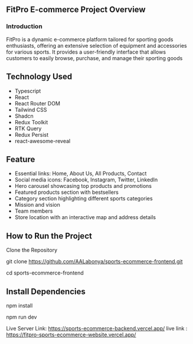 ## FitPro E-commerce Project Overview

### Introduction

FitPro is a dynamic e-commerce platform tailored for sporting goods enthusiasts, offering an extensive selection of equipment and accessories for various sports. It provides a user-friendly interface that allows customers to easily browse, purchase, and manage their sporting goods

## Technology Used

- Typescript
- React
- React Router DOM
- Tailwind CSS
- Shadcn
- Redux Toolkit
- RTK Query
- Redux Persist
- react-awesome-reveal

## Feature

- Essential links: Home, About Us, All Products, Contact
- Social media icons: Facebook, Instagram, Twitter, LinkedIn
- Hero carousel showcasing top products and promotions
- Featured products section with bestsellers
- Category section highlighting different sports categories
- Mission and vision
- Team members
- Store location with an interactive map and address details

## How to Run the Project

Clone the Repository

git clone https://github.com/AALabonya/sports-ecommerce-frontend.git

cd sports-ecommerce-frontend

## Install Dependencies

npm install

npm run dev

Live Server Link: https://sports-ecommerce-backend.vercel.app/
live link : https://fitpro-sports-ecommerce-website.vercel.app/
